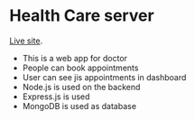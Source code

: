 # Health Care server

[Live site](https://health-care-be77e.web.app/).

* This is a web app for doctor
* People can book appointments
* User can see jis appointments in dashboard
* Node.js is used on the backend
* Express.js is used
* MongoDB is used as database